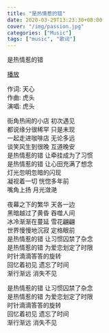 ```yaml
---
title: "是热情惹的错"
date: 2020-03-29T13:23:30+08:00
cover: "/img/passion.jpg"
categories: ["Music"]
tags: ["music", "歌词"]
---
```


是热情惹的错      

[播放](/media/是热情惹的错.mp3)      
<audio autoplay loop src="/media/是热情惹的错.mp3"></audio>

作词: 天心      
作曲: 虎头      
演唱: 虎头      

街角热闹的小店 初次遇见      
都说缘分很稀罕 只是未现     
一起走进咖啡店 无论多远      
谈笑风生到很晚 互道晚安      
是热情惹的错 让牵挂成为了习惯        
是热情惹的错 让心田充满了想念       
灯光忽明忽暗的闪现           
凝视着一切 恍惚多年前         
嘴角上扬 月光潋滟

夜幕之下的繁华 天各一边      
黑暗越过了黄昏 吞噬人间       
冰冷渐渐在蔓延 雪花翩翩      
世界慢慢地沉寂 定格眼前      
是热情惹的错 让习惯囚禁了杂念      
是热情惹的错 为爱恋划定了时限      
时针滴滴答答的旋转      
回忆着初见 遗忘了时间      
渐行渐远 消失不见      

是热情惹的错 让习惯囚禁了杂念      
是热情惹的错 为爱恋划定了时限      
时针滴滴答答的旋转      
回忆着初见 遗忘了时间      
渐行渐远 消失不见      




